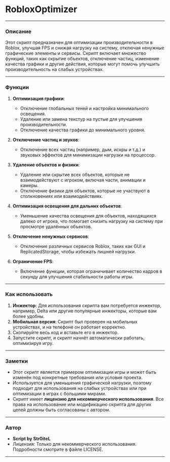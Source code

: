 # RobloxOptimizer

---

### **Описание**

Этот скрипт предназначен для оптимизации производительности в Roblox, улучшая FPS и снижая нагрузку на систему, отключая ненужные графические элементы и сервисы. Скрипт включает множество функций, таких как скрытие объектов, отключение частиц, изменение качества графики и другие действия, которые могут помочь улучшить производительность на слабых устройствах.

---

### **Функции**

1. **Оптимизация графики**:
   - Отключение глобальных теней и настройка минимального освещения.
   - Удаление или замена текстур на пустые для улучшения производительности.
   - Отключение качества графики до минимального уровня.

2. **Отключение частиц и звуков**:
   - Отключение всех частиц (например, дым, искры и т.д.) и звуковых эффектов для минимизации нагрузки на процессор.

3. **Удаление объектов и физики**:
   - Удаление или скрытие всех объектов, которые не взаимодействуют с игроком, включая части, анимации и камеры.
   - Отключение физики для объектов, которые не участвуют в столкновениях или взаимодействиях.

4. **Оптимизация освещения для дальних объектов**:
   - Уменьшение качества освещения для объектов, находящихся далеко от игрока, что помогает снизить нагрузку на систему при просмотре удалённых объектов.

5. **Отключение ненужных сервисов**:
   - Отключение различных сервисов Roblox, таких как GUI и ReplicatedStorage, чтобы избежать лишней нагрузки.

6. **Ограничение FPS**:
   - Включение функции, которая ограничивает количество кадров в секунду для улучшения стабильности работы игры.

---

### **Как использовать**

1. **Инжектор**: Для использования скрипта вам потребуется инжектор, например, Delta или другие популярные инжекторы, которые вам более удобны.
2. **Мобильная версия**: Скрипт был проверен на мобильных устройствах, и на телефоне он работает корректно.
3. Скопируйте весь код и вставьте его в инжектор.
4. Запустите скрипт, и скрипт начнёт автоматически работать, оптимизируя игру.

---

### **Заметки**

- Этот скрипт является примером оптимизации игры и может быть изменён под конкретные требования или условия проекта.
- Используется для уменьшения графической нагрузки, поэтому подходит для использования на слабых устройствах или при оптимизации в играх с большими мирами.
- Скрипт имеет **лицензию для некоммерческого использования**. Все права на использование или модификацию скрипта для других целей должны быть согласованы с автором.

---

### **Автор**

- **Script by Str0iteL**
- Лицензия: Только для некоммерческого использования. Подробности смотрите в файле LICENSE.

---
